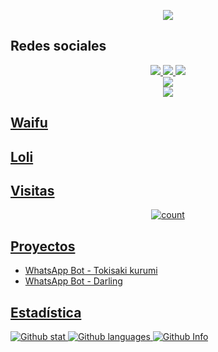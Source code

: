 <p align="center">
<a href="//Thegodofdarkness.my.id"><img align="center" src="https://cardivo.vercel.app/api?name=The%20God%20Of%20Darkness%20&description=No%20inporta%20cuantas%20veces%20tenga%20que%20morir%20siempre%20me%20enamórate%20de%20ti&image=https://avatars.githubusercontent.com/Thegodofdarkness&usqp=CAU&backgroundColor=%23ecf0f1&github=Thegodofdarkness&pattern=ticTacToe&colorPattern=%23eaeaea&site=Sígueme%20en%20mis%20redes%20sociales"/></a>
</p>

## Redes sociales
<p align="center">
  <a href="https://instagram.com/thegodofdarkness_505"><img src="https://img.shields.io/badge/Instagram-E4405F?style=for-the-badge&logo=instagram&logoColor=white"/> 
  <a href="https://wa.me/+51955088505"><img src="https://img.shields.io/badge/WhatsApp-25D366?style=for-the-badge&logo=whatsapp&logoColor=white" />
  <a href="https://www.paypal.me/thetgodofc662"><img src="https://img.shields.io/badge/Paypal-%230088cc.svg?&style=for-the-badge&logo=paypal&logoColor=white" /> <br>
  <a href="https://youtube.com/@thegodofdarkness6741"><img src="https://img.shields.io/badge/YouTube-Darkness-ff0000?style=for-the-badge&logo=youtube&logoColor=ff0000&link=https://youtube.com/@thegodofdarkness6741"/><br>
  <a href="https://github.com/Thegodofdarkness"><img src="https://img.shields.io/badge/-Google-white?style=flat-square&logo=google" /> 
</p>

## Waifu

## Loli

## Visitas
<p align="center">
<img align="center" alt="count" src="https://count.getloli.com/get/@:Thegodofdarkness?theme=rule35">
</p>

## Proyectos
- WhatsApp Bot - Tokisaki kurumi
- WhatsApp Bot - Darling

## Estadística
![Github stat](https://github-readme-stats.vercel.app/api?username=Thegodofdarkness&theme=highcontrast&show_icons=true) 
![Github languages](https://github-readme-stats.vercel.app/api/top-langs/?username=Thegodofdarkness&theme=great-gatsby)
![Github Info](https://github-profile-summary-cards.vercel.app/api/cards/profile-details?username=Thegodofdarkness&theme=monokai)
